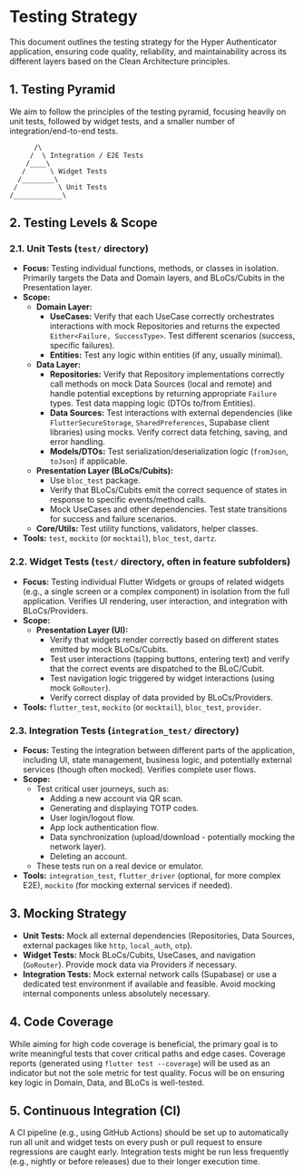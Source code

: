 # Testing Strategy

This document outlines the testing strategy for the Hyper Authenticator application, ensuring code quality, reliability, and maintainability across its different layers based on the Clean Architecture principles.

## 1. Testing Pyramid

We aim to follow the principles of the testing pyramid, focusing heavily on unit tests, followed by widget tests, and a smaller number of integration/end-to-end tests.

```
      /\
     /  \ Integration / E2E Tests
    /____\
   /      \ Widget Tests
  /________\
 /          \ Unit Tests
/____________\
```

## 2. Testing Levels & Scope

### 2.1. Unit Tests (`test/` directory)

*   **Focus:** Testing individual functions, methods, or classes in isolation. Primarily targets the Data and Domain layers, and BLoCs/Cubits in the Presentation layer.
*   **Scope:**
    *   **Domain Layer:**
        *   **UseCases:** Verify that each UseCase correctly orchestrates interactions with mock Repositories and returns the expected `Either<Failure, SuccessType>`. Test different scenarios (success, specific failures).
        *   **Entities:** Test any logic within entities (if any, usually minimal).
    *   **Data Layer:**
        *   **Repositories:** Verify that Repository implementations correctly call methods on mock Data Sources (local and remote) and handle potential exceptions by returning appropriate `Failure` types. Test data mapping logic (DTOs to/from Entities).
        *   **Data Sources:** Test interactions with external dependencies (like `FlutterSecureStorage`, `SharedPreferences`, Supabase client libraries) using mocks. Verify correct data fetching, saving, and error handling.
        *   **Models/DTOs:** Test serialization/deserialization logic (`fromJson`, `toJson`) if applicable.
    *   **Presentation Layer (BLoCs/Cubits):**
        *   Use `bloc_test` package.
        *   Verify that BLoCs/Cubits emit the correct sequence of states in response to specific events/method calls.
        *   Mock UseCases and other dependencies. Test state transitions for success and failure scenarios.
    *   **Core/Utils:** Test utility functions, validators, helper classes.
*   **Tools:** `test`, `mockito` (or `mocktail`), `bloc_test`, `dartz`.

### 2.2. Widget Tests (`test/` directory, often in feature subfolders)

*   **Focus:** Testing individual Flutter Widgets or groups of related widgets (e.g., a single screen or a complex component) in isolation from the full application. Verifies UI rendering, user interaction, and integration with BLoCs/Providers.
*   **Scope:**
    *   **Presentation Layer (UI):**
        *   Verify that widgets render correctly based on different states emitted by mock BLoCs/Cubits.
        *   Test user interactions (tapping buttons, entering text) and verify that the correct events are dispatched to the BLoC/Cubit.
        *   Test navigation logic triggered by widget interactions (using mock `GoRouter`).
        *   Verify correct display of data provided by BLoCs/Providers.
*   **Tools:** `flutter_test`, `mockito` (or `mocktail`), `bloc_test`, `provider`.

### 2.3. Integration Tests (`integration_test/` directory)

*   **Focus:** Testing the integration between different parts of the application, including UI, state management, business logic, and potentially external services (though often mocked). Verifies complete user flows.
*   **Scope:**
    *   Test critical user journeys, such as:
        *   Adding a new account via QR scan.
        *   Generating and displaying TOTP codes.
        *   User login/logout flow.
        *   App lock authentication flow.
        *   Data synchronization (upload/download - potentially mocking the network layer).
        *   Deleting an account.
    *   These tests run on a real device or emulator.
*   **Tools:** `integration_test`, `flutter_driver` (optional, for more complex E2E), `mockito` (for mocking external services if needed).

## 3. Mocking Strategy

*   **Unit Tests:** Mock all external dependencies (Repositories, Data Sources, external packages like `http`, `local_auth`, `otp`).
*   **Widget Tests:** Mock BLoCs/Cubits, UseCases, and navigation (`GoRouter`). Provide mock data via Providers if necessary.
*   **Integration Tests:** Mock external network calls (Supabase) or use a dedicated test environment if available and feasible. Avoid mocking internal components unless absolutely necessary.

## 4. Code Coverage

While aiming for high code coverage is beneficial, the primary goal is to write meaningful tests that cover critical paths and edge cases. Coverage reports (generated using `flutter test --coverage`) will be used as an indicator but not the sole metric for test quality. Focus will be on ensuring key logic in Domain, Data, and BLoCs is well-tested.

## 5. Continuous Integration (CI)

A CI pipeline (e.g., using GitHub Actions) should be set up to automatically run all unit and widget tests on every push or pull request to ensure regressions are caught early. Integration tests might be run less frequently (e.g., nightly or before releases) due to their longer execution time.